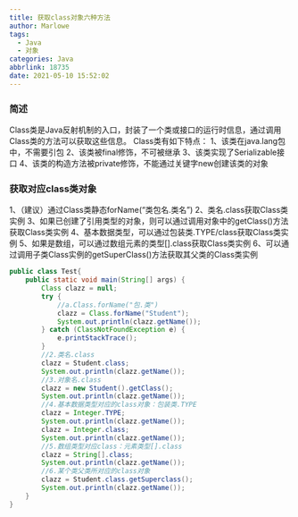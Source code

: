 ```yaml
---
title: 获取class对象六种方法
author: Marlowe
tags:
  - Java
  - 对象
categories: Java
abbrlink: 18735
date: 2021-05-10 15:52:02
---
```


<!--more-->

### 简述

Class类是Java反射机制的入口，封装了一个类或接口的运行时信息，通过调用Class类的方法可以获取这些信息。
Class类有如下特点：
1、该类在java.lang包中，不需要引包
2、该类被final修饰，不可被继承
3、该类实现了Serializable接口
4、该类的构造方法被private修饰，不能通过关键字new创建该类的对象

### 获取对应class类对象

1、（建议）通过Class类静态forName(“类包名.类名”)
2、类名.class获取Class类实例
3、如果已创建了引用类型的对象，则可以通过调用对象中的getClass()方法获取Class类实例
4、基本数据类型，可以通过包装类.TYPE/class获取Class类实例
5、如果是数组，可以通过数组元素的类型[].class获取Class类实例
6、可以通过调用子类Class实例的getSuperClass()方法获取其父类的Class类实例

```java
public class Test{
	public static void main(String[] args) {
		Class clazz = null;
		try {
			//a.Class.forName("包.类")
			clazz = Class.forName("Student");
			System.out.println(clazz.getName());
		} catch (ClassNotFoundException e) {
			e.printStackTrace();
		}
		//2.类名.class
		clazz = Student.class;
		System.out.println(clazz.getName());
		//3.对象名.class
		clazz = new Student().getClass();
		System.out.println(clazz.getName());
		//4.基本数据类型对应的class对象：包装类.TYPE
		clazz = Integer.TYPE;
		System.out.println(clazz.getName());
		clazz = Integer.class;
		System.out.println(clazz.getName());
		//5.数组类型对应class：元素类型[].class
		clazz = String[].class;
		System.out.println(clazz.getName());
		//6.某个类父类所对应的class对象
		clazz = Student.class.getSuperclass();
		System.out.println(clazz.getName());
	}
}
```
